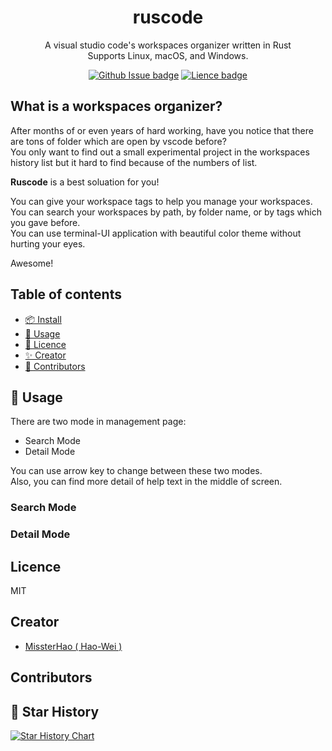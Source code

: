 <div align="center">
  <h1>ruscode</h1>

  <p>
    A visual studio code's workspaces organizer written in Rust<br />Supports Linux, macOS, and Windows.
  </p>


  <p align="center">
    <a href="https://github.com/MissterHao/ruscode"><img
        src="https://img.shields.io/github/issues/MissterHao/ruscode?style=flat-square" alt="Github Issue badge" /></a>
    <a href="https://github.com/MissterHao/ruscode"><img
        src="https://img.shields.io/github/license/MissterHao/ruscode?style=flat-square" alt="Lience badge" /></a>
  </p>
</div>


## What is a workspaces organizer?

After months of or even years of hard working, have you notice that there are tons of folder which are open by vscode before?  
You only want to find out a small experimental project in the workspaces history list but it hard to find because of the numbers of list. 

**Ruscode** is a best soluation for you! 

You can give your workspace tags to help you manage your workspaces.  
You can search your workspaces by path, by folder name, or by tags which you gave before.  
You can use terminal-UI application with beautiful color theme without hurting your eyes.  

Awesome!

## Table of contents

- [📦 Install](#install)
- [🏹 Usage](#usage)
- [📜 Licence](#licence)
- [✨ Creator](#creator)
- [🌈 Contributors](#contributors)

## 🏹 Usage

There are two mode in management page:
+ Search Mode
+ Detail Mode

You can use arrow key to change between these two modes.  
Also, you can find more detail of help text in the middle of screen.
<!-- A GIF to explain how to change mode -->

### Search Mode

### Detail Mode


## Licence
MIT

## Creator
- [MissterHao ( Hao-Wei )](https://www.linkedin.com/in/hao-wei-li/)

## Contributors



## 🌟 Star History
[![Star History Chart](https://api.star-history.com/svg?repos=MissterHao/ruscode&type=Date)](https://star-history.com/#MissterHao/ruscode&Date)
